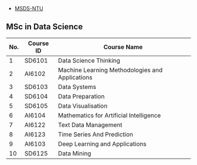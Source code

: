 - [MSDS-NTU](https://www.ntu.edu.sg/education/graduate-programme/master-of-science-in-data-science-(msds)#curriculum)

## MSc in Data Science
|No.|Course ID|Course Name|
|-|-|-|
|1|SD6101|Data Science Thinking|
|2|AI6102|Machine Learning Methodologies and Applications|
|3|SD6103|Data Systems|
|4|SD6104|Data Preparation|
|5|SD6105|Data Visualisation|
|6|AI6104|Mathematics for Artificial Intelligence|
|7|AI6122|Text Data Management|
|8|AI6123|Time Series And Prediction|
|9|AI6103|Deep Learning and Applications|
|10|SD6125|Data Mining|
